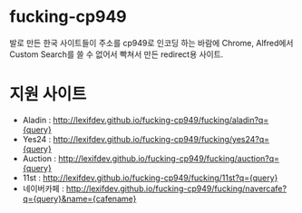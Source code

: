 # fucking-cp949
발로 만든 한국 사이트들이 주소를 cp949로 인코딩 하는 바람에 Chrome, Alfred에서 Custom Search를 쓸 수 없어서 빡쳐서 만든 redirect용 사이트.

# 지원 사이트
* Aladin : http://lexifdev.github.io/fucking-cp949/fucking/aladin?q={query}
* Yes24 : http://lexifdev.github.io/fucking-cp949/fucking/yes24?q={query}
* Auction : http://lexifdev.github.io/fucking-cp949/fucking/auction?q={query}
* 11st : http://lexifdev.github.io/fucking-cp949/fucking/11st?q={query}
* 네이버카페 : http://lexifdev.github.io/fucking-cp949/fucking/navercafe?q={query}&name={cafename}
